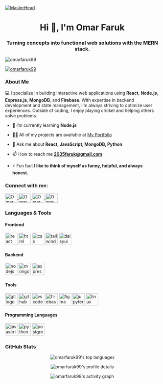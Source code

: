 <a href="https://portfolio-d455f.web.app/" target="_blank">
  <img src="https://user-images.githubusercontent.com/74038190/213910845-af37a709-8995-40d6-be59-724526e3c3d7.gif" alt="MasterHead">
</a>

<h1 align="center">Hi 👋, I'm Omar Faruk</h1>

<h3 align="center">Turning concepts into functional web solutions with the MERN stack.</h3>

<p align="left"> 
  <img src="https://komarev.com/ghpvc/?username=omarfaruk99&label=Profile%20views&color=0e75b6&style=flat" alt="omarfaruk99" /> 
</p>

<p align="left"> 
  <a href="https://github.com/ryo-ma/github-profile-trophy">
    <img src="https://github-profile-trophy.vercel.app/?username=omarfaruk99" alt="omarfaruk99" />
  </a> 
</p>

### About Me

💻 I specialize in building interactive web applications using **React**, **Node.js**, **Express.js**, **MongoDB**, and **Firebase**. With expertise in backend development and state management, I’m always striving to optimize user experiences. Outside of coding, I enjoy playing cricket and helping others solve problems.

- 🌱 I’m currently learning **Node.js**

- 👨‍💻 All of my projects are available at [My Portfolio](https://portfolio-d455f.web.app/)

- 💬 Ask me about **React, JavaScript, MongoDB, Python**

- 📫 How to reach me **2035faruk@gmail.com**

- ⚡ Fun fact **I like to think of myself as funny, helpful, and always honest.**

<h3 align="left">Connect with me:</h3>
<p align="left">
  <a href="https://www.linkedin.com/in/omarfaruk99/" target="blank">
    <img align="center" src="https://raw.githubusercontent.com/rahuldkjain/github-profile-readme-generator/master/src/images/icons/Social/linked-in-alt.svg" alt="Omar Faruk LinkedIn" height="30" width="40" />
  </a>
  <a href="https://twitter.com/yourtwitterhandle" target="blank">
    <img align="center" src="https://raw.githubusercontent.com/rahuldkjain/github-profile-readme-generator/master/src/images/icons/Social/twitter.svg" alt="Omar Faruk Twitter" height="30" width="40" />
  </a>
  <a href="https://facebook.com/yourfacebookhandle" target="blank">
    <img align="center" src="https://raw.githubusercontent.com/rahuldkjain/github-profile-readme-generator/master/src/images/icons/Social/facebook.svg" alt="Omar Faruk Facebook" height="30" width="40" />
  </a>
  <a href="https://instagram.com/yourinstagramhandle" target="blank">
    <img align="center" src="https://raw.githubusercontent.com/rahuldkjain/github-profile-readme-generator/master/src/images/icons/Social/instagram.svg" alt="Omar Faruk Instagram" height="30" width="40" />
  </a>
</p>

### Languages & Tools

#### Frontend
<p>
  <img src="https://cdn.jsdelivr.net/gh/devicons/devicon/icons/react/react-original.svg" height="40" alt="react logo" />
  <img src="https://cdn.jsdelivr.net/gh/devicons/devicon/icons/html5/html5-original.svg" height="40" alt="html logo" />
  <img src="https://cdn.jsdelivr.net/gh/devicons/devicon/icons/css3/css3-original.svg" height="40" alt="css logo" />
  <img src="https://upload.wikimedia.org/wikipedia/commons/thumb/d/d5/Tailwind_CSS_Logo.svg/2560px-Tailwind_CSS_Logo.svg.png" height="40" alt="tailwind logo" />
  <img src="https://img.daisyui.com/images/daisyui-logo/daisyui-logotype.svg" height="40" alt="daisyui logo" />
</p>

#### Backend
<p>
  <img src="https://cdn.jsdelivr.net/gh/devicons/devicon/icons/nodejs/nodejs-original.svg" height="40" alt="nodejs logo" />
  <img src="https://cdn.jsdelivr.net/gh/devicons/devicon/icons/mongodb/mongodb-original.svg" height="40" alt="mongodb logo" />
  <img src="https://miro.medium.com/v2/resize:fit:1400/1*XP-mZOrIqX7OsFInN2ngRQ.png" height="40" alt="express logo" />
</p>

#### Tools
<p>
  <img src="https://cdn.jsdelivr.net/gh/devicons/devicon/icons/git/git-original.svg" height="40" alt="git logo" />
  <img src="https://upload.wikimedia.org/wikipedia/commons/thumb/a/ae/Github-desktop-logo-symbol.svg/1200px-Github-desktop-logo-symbol.svg.png" height="40" alt="github logo" />
  <img src="https://cdn.jsdelivr.net/gh/devicons/devicon/icons/vscode/vscode-original.svg" height="40" alt="vscode logo" />
  <img src="https://cdn.jsdelivr.net/gh/devicons/devicon/icons/firebase/firebase-plain.svg" height="40" alt="firebase logo" />
  <img src="https://cdn.jsdelivr.net/gh/devicons/devicon/icons/figma/figma-original.svg" height="40" alt="figma logo"  />
  <img src="https://cdn.jsdelivr.net/gh/devicons/devicon/icons/jupyter/jupyter-original.svg" height="40" alt="jupyter logo"  />
  <img src="https://cdn.jsdelivr.net/gh/devicons/devicon/icons/linux/linux-original.svg" height="40" alt="linux logo"  />
</p>

#### Programming Languages
<p>
  <img src="https://cdn.jsdelivr.net/gh/devicons/devicon/icons/javascript/javascript-original.svg" height="40" alt="javascript logo" />
  <img src="https://cdn.jsdelivr.net/gh/devicons/devicon/icons/python/python-original.svg" height="40" alt="python logo" />
  <img src="https://upload.wikimedia.org/wikipedia/commons/thumb/2/29/Postgresql_elephant.svg/1200px-Postgresql_elephant.svg.png" height="40" alt="postgreSQL logo" />
</p>

### GitHub Stats

<p align="center">
  <img src="https://github-readme-stats.vercel.app/api/top-langs/?username=omarfaruk99&langs_count=10&theme=transparent&layout=compact" alt="omarfaruk99's top languages" />
</p>

<p align="center">
  <img src="https://github-profile-summary-cards.vercel.app/api/cards/profile-details?username=omarfaruk99&theme=transparent" alt="omarfaruk99's profile details" />
</p>

<p align="center">
  <img src="https://github-readme-activity-graph.vercel.app/graph?username=omarfaruk99&theme=react-dark&hide_border=true" alt="omarfaruk99's activity graph" />
</p>

